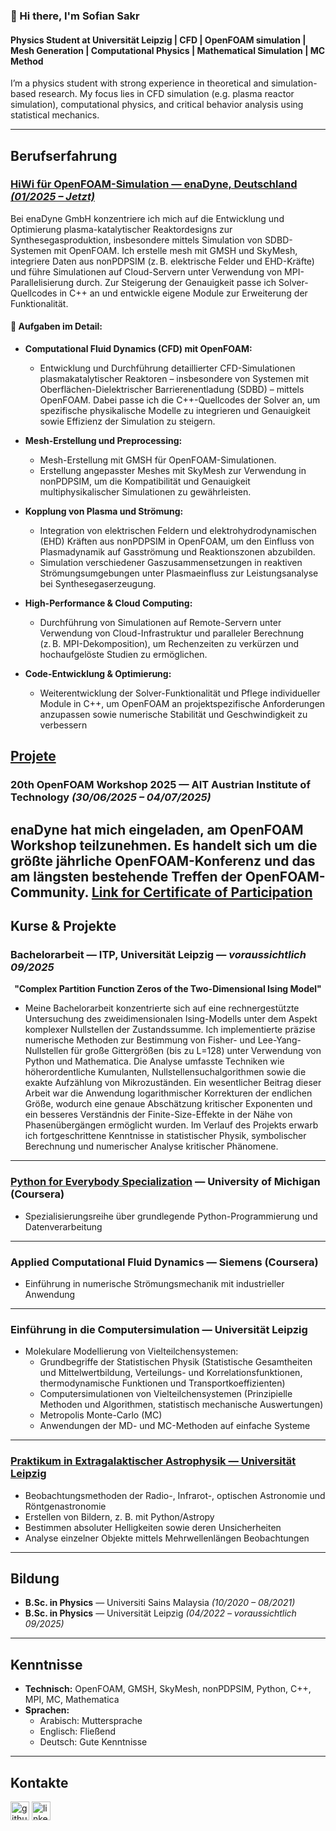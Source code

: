 ### 👋 Hi there, I'm Sofian Sakr  
#### Physics Student at Universität Leipzig | CFD | OpenFOAM simulation | Mesh Generation | Computational Physics | Mathematical Simulation | MC Method  



I’m a physics student with strong experience in theoretical and simulation-based research. My focus lies in CFD simulation (e.g. plasma reactor simulation), computational physics, and critical behavior analysis using statistical mechanics.

---

## Berufserfahrung

### [HiWi für OpenFOAM-Simulation — enaDyne, Deutschland *(01/2025 – Jetzt)*](https://github.com/sofiansakr/enaDyne/tree/main?tab=readme-ov-file)
Bei enaDyne GmbH konzentriere ich mich auf die Entwicklung und Optimierung plasma-katalytischer Reaktordesigns zur Synthesegasproduktion, insbesondere mittels Simulation von SDBD-Systemen mit OpenFOAM. Ich erstelle mesh mit GMSH und SkyMesh, integriere Daten aus nonPDPSIM (z. B. elektrische Felder und EHD-Kräfte) und führe Simulationen auf Cloud-Servern unter Verwendung von MPI-Parallelisierung durch. Zur Steigerung der Genauigkeit passe ich Solver-Quellcodes in C++ an und entwickle eigene Module zur Erweiterung der Funktionalität.

#### 🔧 Aufgaben im Detail:

- **Computational Fluid Dynamics (CFD) mit OpenFOAM:**  
  - Entwicklung und Durchführung detaillierter CFD-Simulationen plasmakatalytischer Reaktoren – insbesondere von Systemen mit Oberflächen-Dielektrischer Barrierenentladung (SDBD) – mittels OpenFOAM. Dabei passe ich die C++-Quellcodes der Solver an, um spezifische physikalische Modelle zu integrieren und Genauigkeit sowie Effizienz der Simulation zu steigern.

- **Mesh-Erstellung und Preprocessing:**  
  - Mesh-Erstellung mit GMSH für OpenFOAM-Simulationen.
  - Erstellung angepasster Meshes mit SkyMesh zur Verwendung in nonPDPSIM, um die Kompatibilität und Genauigkeit multiphysikalischer Simulationen zu gewährleisten.

- **Kopplung von Plasma und Strömung:**  
  - Integration von elektrischen Feldern und elektrohydrodynamischen (EHD) Kräften aus nonPDPSIM in OpenFOAM, um den Einfluss von Plasmadynamik auf Gasströmung und Reaktionszonen abzubilden.  
  - Simulation verschiedener Gaszusammensetzungen in reaktiven Strömungsumgebungen unter Plasmaeinfluss zur Leistungsanalyse bei Synthesegaserzeugung.  

- **High-Performance & Cloud Computing:**  
  - Durchführung von Simulationen auf Remote-Servern unter Verwendung von Cloud-Infrastruktur und paralleler Berechnung (z. B. MPI-Dekomposition), um Rechenzeiten zu verkürzen und hochaufgelöste Studien zu ermöglichen.

- **Code-Entwicklung & Optimierung:**  
  - Weiterentwicklung der Solver-Funktionalität und Pflege individueller Module in C++, um OpenFOAM an projektspezifische Anforderungen anzupassen sowie numerische Stabilität und Geschwindigkeit zu verbessern

[Projete](https://github.com/sofiansakr/enaDyne/tree/main?tab=readme-ov-file)
---

### 20th OpenFOAM Workshop 2025 — AIT Austrian Institute of Technology *(30/06/2025 – 04/07/2025)*  
enaDyne hat mich eingeladen, am OpenFOAM Workshop teilzunehmen. Es handelt sich um die größte jährliche OpenFOAM-Konferenz und das am längsten bestehende Treffen der OpenFOAM-Community.
[Link for Certificate of Participation](https://drive.google.com/file/d/18bAl4iTeSFQaC8BpOnjM_qgBQuX8VnXZ/view?usp=sharing)
---

## Kurse & Projekte

### Bachelorarbeit — ITP, Universität Leipzig — *voraussichtlich 09/2025*
<p align="center"><strong>"Complex Partition Function Zeros of the Two-Dimensional Ising Model"</strong></p>

- Meine Bachelorarbeit konzentrierte sich auf eine rechnergestützte Untersuchung des zweidimensionalen Ising-Modells unter dem Aspekt komplexer Nullstellen der Zustandssumme. Ich implementierte präzise numerische Methoden zur Bestimmung von Fisher- und Lee-Yang-Nullstellen für große Gittergrößen (bis zu L=128) unter Verwendung von Python und Mathematica. Die Analyse umfasste Techniken wie höherordentliche Kumulanten, Nullstellensuchalgorithmen sowie die exakte Aufzählung von Mikrozuständen. Ein wesentlicher Beitrag dieser Arbeit war die Anwendung logarithmischer Korrekturen der endlichen Größe, wodurch eine genaue Abschätzung kritischer Exponenten und ein besseres Verständnis der Finite-Size-Effekte in der Nähe von Phasenübergängen ermöglicht wurden. Im Verlauf des Projekts erwarb ich fortgeschrittene Kenntnisse in statistischer Physik, symbolischer Berechnung und numerischer Analyse kritischer Phänomene.

---

### [Python for Everybody Specialization](https://www.coursera.org/account/accomplishments/certificate/8KF2YPJ78WJP) — University of Michigan (Coursera)  
- Spezialisierungsreihe über grundlegende Python-Programmierung und Datenverarbeitung  

---

### Applied Computational Fluid Dynamics — Siemens (Coursera)  
- Einführung in numerische Strömungsmechanik mit industrieller Anwendung  

---

### Einführung in die Computersimulation — Universität Leipzig  
- Molekulare Modellierung von Vielteilchensystemen:
  - Grundbegriffe der Statistischen Physik (Statistische Gesamtheiten und
  Mittelwertbildung, Verteilungs- und Korrelationsfunktionen, thermodynamische Funktionen und Transportkoeffizienten)
  - Computersimulationen von Vielteilchensystemen (Prinzipielle Methoden und Algorithmen, statistisch mechanische Auswertungen)
  - Metropolis Monte-Carlo (MC)
  - Anwendungen der MD- und MC-Methoden auf einfache Systeme  

---

### [Praktikum in Extragalaktischer Astrophysik — Universität Leipzig](https://github.com/sofiansakr/Praktikum-in-Extragalaktischer-Astrophysik/tree/main)  
- Beobachtungsmethoden der Radio-, Infrarot-, optischen Astronomie und Röntgenastronomie
- Erstellen von Bildern, z. B. mit Python/Astropy
- Bestimmen absoluter Helligkeiten sowie deren Unsicherheiten
- Analyse einzelner Objekte mittels Mehrwellenlängen Beobachtungen

---

## Bildung

- **B.Sc. in Physics** — Universiti Sains Malaysia *(10/2020 – 08/2021)*  
- **B.Sc. in Physics** — Universität Leipzig *(04/2022 – voraussichtlich 09/2025)*  

---

## Kenntnisse

- **Technisch:** OpenFOAM, GMSH, SkyMesh, nonPDPSIM, Python, C++, MPI, MC, Mathematica  
- **Sprachen:**  
  - Arabisch: Muttersprache  
  - Englisch: Fließend  
  - Deutsch: Gute Kenntnisse  

---

## Kontakte

[<img src='https://cdn.jsdelivr.net/npm/simple-icons@3.0.1/icons/github.svg' alt='github' height='30'>](https://github.com/SofianSakr)
[<img src='https://cdn.jsdelivr.net/npm/simple-icons@3.0.1/icons/linkedin.svg' alt='linkedin' height='30'>](https://www.linkedin.com/in/sofian-sakr-767a13149/)
